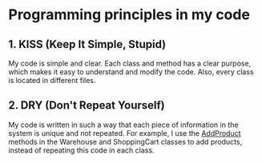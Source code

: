 # Programming principles in my code
## 1. KISS (Keep It Simple, Stupid)
My code is simple and clear. Each class and method has a clear purpose, which makes it easy to understand and modify the code. Also, every class is located in different files.
## 2. DRY (Don't Repeat Yourself)
My code is written in such a way that each piece of information in the system is unique and not repeated. For example, I use the [AddProduct]() methods in the Warehouse and ShoppingCart classes to add products, instead of repeating this code in each class.